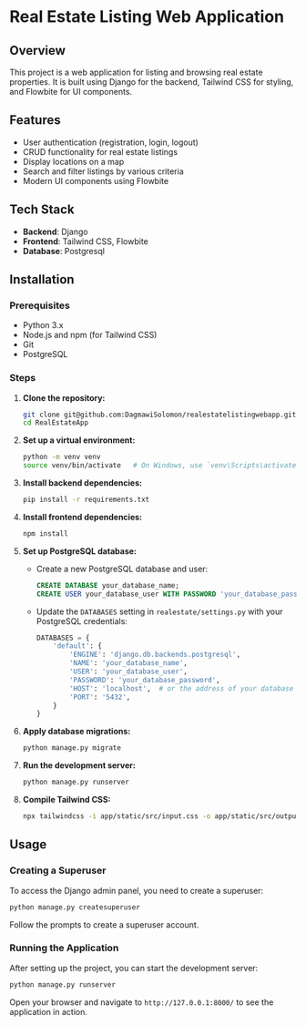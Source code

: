 # Real Estate Listing Web Application

## Overview

This project is a web application for listing and browsing real estate properties. It is built using Django for the backend, Tailwind CSS for styling, and Flowbite for UI components.

## Features

- User authentication (registration, login, logout)
- CRUD functionality for real estate listings
- Display locations on a map
- Search and filter listings by various criteria
- Modern UI components using Flowbite

## Tech Stack

- **Backend**: Django
- **Frontend**: Tailwind CSS, Flowbite
- **Database**: Postgresql

## Installation

### Prerequisites

- Python 3.x
- Node.js and npm (for Tailwind CSS)
- Git
- PostgreSQL

### Steps

1. **Clone the repository:**
   ```bash
   git clone git@github.com:DagmawiSolomon/realestatelistingwebapp.git
   cd RealEstateApp
   ```

2. **Set up a virtual environment:**
   ```bash
   python -m venv venv
   source venv/bin/activate   # On Windows, use `venv\Scripts\activate`
   ```

3. **Install backend dependencies:**
   ```bash
   pip install -r requirements.txt
   ```

4. **Install frontend dependencies:**
   ```bash
   npm install
   ```

5. **Set up PostgreSQL database:**
   - Create a new PostgreSQL database and user:
     ```sql
     CREATE DATABASE your_database_name;
     CREATE USER your_database_user WITH PASSWORD 'your_database_password';
     ```
   - Update the `DATABASES` setting in `realestate/settings.py` with your PostgreSQL credentials:
     ```python
     DATABASES = {
         'default': {
             'ENGINE': 'django.db.backends.postgresql',
             'NAME': 'your_database_name',
             'USER': 'your_database_user',
             'PASSWORD': 'your_database_password',
             'HOST': 'localhost',  # or the address of your database server
             'PORT': '5432',
         }
     }
     ```

6. **Apply database migrations:**
   ```bash
   python manage.py migrate
   ```

7. **Run the development server:**
   ```bash
   python manage.py runserver
   ```

8. **Compile Tailwind CSS:**
   ```bash
   npx tailwindcss -i app/static/src/input.css -o app/static/src/output.css --watch
   ```

## Usage

### Creating a Superuser

To access the Django admin panel, you need to create a superuser:

```bash
python manage.py createsuperuser
```

Follow the prompts to create a superuser account.

### Running the Application

After setting up the project, you can start the development server:

```bash
python manage.py runserver
```

Open your browser and navigate to `http://127.0.0.1:8000/` to see the application in action.



